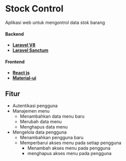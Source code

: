 # Stock Control
Aplikasi web untuk mengontrol data stok barang

#### Backend
- **[Laravel V8](https://laravel.com/docs/8.x)**
- **[Laravel Sanctum](https://laravel.com/docs/8.x/sanctum)**

#### Frontend
- **[React js](https://reactjs.org/)**
- **[Material-ui](https://material-ui.com/)**

## Fitur
- Autentikasi pengguna
- Manajemen menu
  - Menambahkan data menu baru
  - Merubah data menu
  - Menghapus data menu
- Mengelola data pengguna
  - Menambahkan pengguna baru
  - Memperbarui akses menu pada setiap pengguna
    - Menambah akses menu pada pengguna
    - menghapus akses menu pada pengguna 
